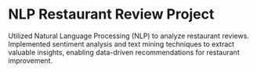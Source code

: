 # NLP Restaurant Review Project
Utilized Natural Language Processing (NLP) to analyze restaurant reviews. Implemented sentiment analysis and text mining techniques to extract valuable insights, enabling data-driven recommendations for restaurant improvement.
